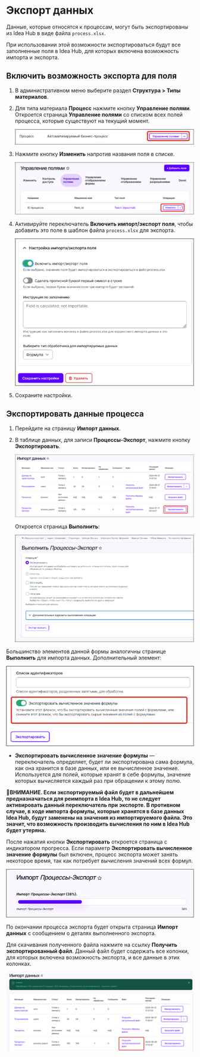 # Экспорт данных

Данные, которые относятся к процессам, могут быть экспортированы из Idea Hub в виде файла `process.xlsx`. 

При использовании этой возможности экспортироваться будут все заполненные поля в Idea Hub, для которых включена возможность импорта и экспорта.

## Включить возможность экспорта для поля

1. В административном меню выберите раздел **Структура > Типы материалов**.
1. Для типа материала **Процесс** нажмите кнопку **Управление полями**. Откроется страница **Управление полями** со списком всех полей процесса, которые существуют на текущий момент. 

   ![Управление полями процесса](<../../.gitbook/assets1/idea-hub/control-fields.png>)

1. Нажмите кнопку **Изменить** напротив названия поля в списке.

   ![Кнопка Изменить](<../../.gitbook/assets1/idea-hub/change-field.png>)

1. Активируйте переключатель **Включить импорт/экспорт поля**, чтобы добавить это поле в шаблон файла `process.xlsx` для экспорта.

   ![Настройка импорта/экспорта поля](<../../.gitbook/assets1/idea-hub/change-field-form-2.png>)

1. Сохраните настройки.

## Экспортировать данные процесса

1. Перейдите на страницу **Импорт данных**.
1. В таблице данных, для записи **Процессы-Экспорт**, нажмите кнопку **Экспортировать**.

   ![Кнопка Экспортировать](<../../.gitbook/assets1/idea-hub/export-process-button.png>)  

   Откроется страница **Выполнить**:

   ![](../../.gitbook/assets1/idea-hub/IdeaHub-ExportPage.png)

Большинство элементов данной формы аналогичны странице **Выполнить** для импорта данных. Дополнительный элемент: 

![](../../.gitbook/assets1/idea-hub/export-form.png)

* **Экспортировать вычисленное значение формулы** — переключатель определяет, будет ли экспортирована сама формула, как она хранится в базе данных, или ее вычисленное значение. Используется для полей, которые хранят в себе формулы, значение которых вычисляется каждый раз при обращении к этому полю.

:large_orange_diamond:**ВНИМАНИЕ. Если экспортируемый файл будет в дальнейшем предназначаться для реимпорта в Idea Hub, то не следует активировать данный переключатель при экспорте. В противном случае, в ходе импорта формулы, которые хранятся в базе данных Idea Hub, будут заменены на значения из импортируемого файла. Это значит, что возможность производить вычисления по ним в Idea Hub будет утеряна.**

После нажатия кнопки **Экспортировать** откроется страница с индикатором прогресса. Если параметр **Экспортировать вычисленное значение формулы** был включен, процесс экспорта может занять некоторое время, так как потребует вычисления значений всех формул.

![Кнопка Экспортировать](<../../.gitbook/assets1/idea-hub/export-indicator.png>)  

По окончании процесса экспорта будет открыта страница **Импорт данных** с сообщением о деталях выполненного экспорта.

Для скачивания полученного файла нажмите на ссылку **Получить экспортированный файл**. Данный файл будет содержать все колонки, для которых включена возможность экспорта, и все данные в этих колонках.

![Получить экспортированный файл](<../../.gitbook/assets1/idea-hub/export-finish-message.png>)  
